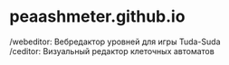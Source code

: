 # peaashmeter.github.io
/webeditor: Вебредактор уровней для игры Tuda-Suda <br/>
/ceditor: Визуальный редактор клеточных автоматов
